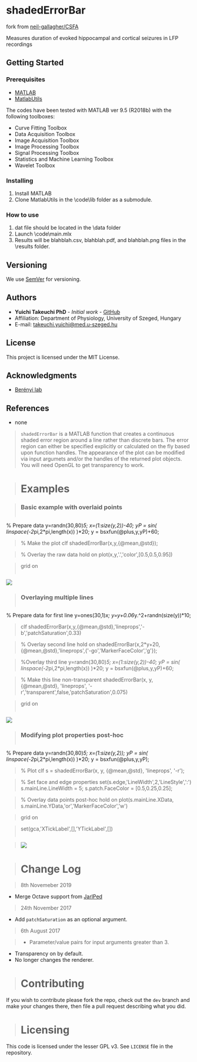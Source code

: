 # shadedErrorBar

fork from [neil-gallagher/CSFA](https://github.com/neil-gallagher/CSFA)

Measures duration of evoked hippocampal and cortical seizures in LFP recordings

## Getting Started

### Prerequisites
- [MATLAB](https://www.mathworks.com/products/matlab.html)
- [MatlabUtils](https://github.com/yuichi-takeuchi/MatlabUtils)

The codes have been tested with MATLAB ver 9.5 (R2018b) with the following toolboxes:
- Curve Fitting Toolbox
- Data Acquisition Toolbox
- Image Acquisition Toolbox
- Image Processing Toolbox
- Signal Processing Toolbox
- Statistics and Machine Learning Toolbox
- Wavelet Toolbox

### Installing
1. Install MATLAB
2. Clone MatlabUtils in the \code\lib folder as a submodule.

### How to use
1. dat file should be located in the \data folder
2. Launch \code\main.mlx
3. Results will be blahblah.csv, blahblah.pdf, and blahblah.png files in the \results folder.

## Versioning
We use [SemVer](http://semver.org/) for versioning.

## Authors
- **Yuichi Takeuchi PhD** - *Initial work* - [GitHub](https://github.com/yuichi-takeuchi)
- Affiliation: Department of Physiology, University of Szeged, Hungary
- E-mail: takeuchi.yuichi@med.u-szeged.hu

## License
This project is licensed under the MIT License.

## Acknowledgments
- [Berényi lab](http://www.berenyilab.com/)

## References
- none

>`shadedErrorBar` is a MATLAB function that creates a continuous shaded error region around a line rather than discrete bars.
The error region can either be specified explicitly or calculated on the fly based upon function handles.
The appearance of the plot can be modified via input argumets and/or the handles of the returned plot objects.
You will need OpenGL to get transparency to work.



># Examples

>### Basic example with overlaid points
>```
% Prepare data
y=randn(30,80)*5;
x=(1:size(y,2))-40;
yP = sin( linspace(-2*pi,2*pi,length(x)) )*20;
y = bsxfun(@plus,y,yP)+60;

>% Make the plot
clf
shadedErrorBar(x,y,{@mean,@std});

>% Overlay the raw data
hold on
plot(x,y,'.','color',[0.5,0.5,0.95])

>grid on
>```
![](./exampleImages/basic_with_overlay.png)




>### Overlaying multiple lines
>```
% Prepare data for first line
y=ones(30,1)*x;
y=y+0.06*y.^2+randn(size(y))*10;

>clf
shadedErrorBar(x,y,{@mean,@std},'lineprops','-b','patchSaturation',0.33)

>% Overlay second line
hold on
shadedErrorBar(x,2*y+20,{@mean,@std},'lineprops',{'-go','MarkerFaceColor','g'});

>%Overlay third line
y=randn(30,80)*5;
x=(1:size(y,2))-40;
yP = sin( linspace(-2*pi,2*pi,length(x)) )*20;
y = bsxfun(@plus,y,yP)+60;

>% Make this line non-transparent
shadedErrorBar(x, y, {@mean,@std}, 'lineprops', '-r','transparent',false,'patchSaturation',0.075)

>grid on
>```
![](./exampleImages/multiple_lines.png)



>### Modifying plot properties post-hoc
>```
% Prepare data
y=randn(30,80)*5;
x=(1:size(y,2));
yP = sin( linspace(-2*pi,2*pi,length(x)) )*20;
y = bsxfun(@plus,y,yP);

>% Plot
clf
s = shadedErrorBar(x, y, {@mean,@std}, 'lineprops', '-r');

>% Set face and edge properties
set(s.edge,'LineWidth',2,'LineStyle',':')
s.mainLine.LineWidth = 5;
s.patch.FaceColor = [0.5,0.25,0.25];

>% Overlay data points post-hoc
hold on
plot(s.mainLine.XData, s.mainLine.YData,'or','MarkerFaceColor','w')

>grid on

>set(gca,'XTickLabel',[],'YTickLabel',[])
>```

>![](./exampleImages/mod-handles.png)


># Change Log

>8th Novemeber 2019
* Merge Octave support from [JarlPed](https://github.com/JarlPed/)


>24th November 2017
* Add `patchSaturation` as an optional argument.

>6th August 2017

>* Parameter/value pairs for input arguments greater than 3.
* Transparency on by default.
* No longer changes the renderer.

># Contributing
If you wish to contribute please fork the repo, check out the `dev` branch and make your changes there, then file a pull request describing what you did.

># Licensing
This code is licensed under the lesser GPL v3. See `LICENSE` file in the repository.
